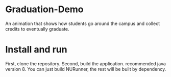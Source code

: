 # Graduation-Demo
An animation that shows how students go around the campus and collect credits to eventually graduate.

# Install and run
First, clone the repository.
Second, build the application. recommended java version 8. You can just build NURunner, the rest will be built by dependency.
